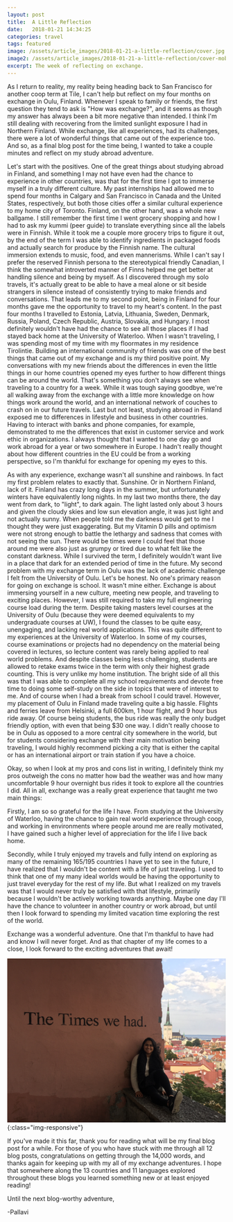 ```yaml
---
layout: post
title:  A Little Reflection
date:   2018-01-21 14:34:25
categories: travel
tags: featured
image: /assets/article_images/2018-01-21-a-little-reflection/cover.jpg
image2: /assets/article_images/2018-01-21-a-little-reflection/cover-mobile.jpg
excerpt: The week of reflecting on exchange.
---
```


As I return to reality, my reality being heading back to San Francisco for another coop term at Tile, I can't help but reflect on my four months on exchange in Oulu, Finland. Whenever I speak to family or friends, the first question they tend to ask is "How was exchange?", and it seems as though my answer has always been a bit more negative than intended. I think I'm still dealing with recovering from the limited sunlight exposure I had in Northern Finland. While exchange, like all experiences, had its challenges, there were a lot of wonderful things that came out of the experience too. And so, as a final blog post for the time being, I wanted to take a couple minutes and reflect on my study abroad adventure.

Let's start with the positives. One of the great things about studying abroad in Finland, and something I may not have even had the chance to experience in other countries, was that for the first time I got to immerse myself in a truly different culture. My past internships had allowed me to spend four months in Calgary and San Francisco in Canada and the United States, respectively, but both those cities offer a similar cultural experience to my home city of Toronto. Finland, on the other hand, was a whole new ballgame. I still remember the first time I went grocery shopping and how I had to ask my kummi (peer guide) to translate everything since all the labels were in Finnish. While it took me a couple more grocery trips to figure it out, by the end of the term I was able to identify ingredients in packaged foods and actually search for produce by the Finnish name. The cultural immersion extends to music, food, and even mannerisms. While I can't say I prefer the reserved Finnish persona to the stereotypical friendly Canadian, I think the somewhat introverted manner of Finns helped me get better at handling silence and being by myself. As I discovered through my solo travels, it's actually great to be able to have a meal alone or sit beside strangers in silence instead of consistently trying to make friends and conversations. That leads me to my second point, being in Finland for four months gave me the opportunity to travel to my heart's content. In the past four months I travelled to Estonia, Latvia, Lithuania, Sweden, Denmark, Russia, Poland, Czech Republic, Austria, Slovakia, and Hungary. I most definitely wouldn't have had the chance to see all those places if I had stayed back home at the University of Waterloo. When I wasn't traveling, I was spending most of my time with my floormates in my residence Tirolintie. Building an international community of friends was one of the best things that came out of my exchange and is my third positive point. My conversations with my new friends about the differences in even the little things in our home countries opened my eyes further to how different things can be around the world. That's something you don't always see when traveling to a country for a week. While it was tough saying goodbye, we're all walking away from the exchange with a little more knowledge on how things work around the world, and an international network of couches to crash on in our future travels. Last but not least, studying abroad in Finland exposed me to differences in lifestyle and business in other countries. Having to interact with banks and phone companies, for example, demonstrated to me the differences that exist in customer service and work ethic in organizations. I always thought that I wanted to one day go and work abroad for a year or two somewhere in Europe. I hadn't really thought about how different countries in the EU could be from a working perspective, so I'm thankful for exchange for opening my eyes to this.

As with any experience, exchange wasn't all sunshine and rainbows. In fact my first problem relates to exactly that. Sunshine. Or in Northern Finland, lack of it. Finland has crazy long days in the summer, but unfortunately winters have equivalently long nights. In my last two months there, the day went from dark, to "light", to dark again. The light lasted only about 3 hours and given the cloudy skies and low sun elevation angle, it was just light and not actually sunny. When people told me the darkness would get to me I thought they were just exaggerating. But my Vitamin D pills and optimism were not strong enough to battle the lethargy and sadness that comes with not seeing the sun. There would be times were I could feel that those around me were also just as grumpy or tired due to what felt like the constant darkness. While I survived the term, I definitely wouldn't want live in a place that dark for an extended period of time in the future. My second problem with my exchange term in Oulu was the lack of academic challenge I felt from the University of Oulu. Let's be honest. No one's primary reason for going on exchange is school. It wasn't mine either. Exchange is about immersing yourself in a new culture, meeting new people, and traveling to exciting places. However, I was still required to take my full engineering course load during the term. Despite taking masters level courses at the University of Oulu (because they were deemed equivalents to my undergraduate courses at UW), I found the classes to be quite easy, unengaging, and lacking real world applications. This was quite different to my experiences at the University of Waterloo. In some of my courses, course examinations or projects had no dependency on the material being covered in lectures, so lecture content was rarely being applied to real world problems. And despite classes being less challenging, students are allowed to retake exams twice in the term with only their highest grade counting. This is very unlike my home institution. The bright side of all this was that I was able to complete all my school requirements and devote free time to doing some self-study on the side in topics that were of interest to me. And of course when I had a break from school I could travel. However, my placement of Oulu in Finland made traveling quite a big hassle. Flights and ferries leave from Helsinki, a full 600km, 1 hour flight, and 9 hour bus ride away. Of course being students, the bus ride was really the only budget friendly option, with even that being $30 one way. I didn't really choose to be in Oulu as opposed to a more central city somewhere in the world, but for students considering exchange with their main motivation being traveling, I would highly recommend picking a city that is either the capital or has an international airport or train station if you have a choice.

Okay, so when I look at my pros and cons list in writing, I definitely think my pros outweigh the cons no matter how bad the weather was and how many uncomfortable 9 hour overnight bus rides it took to explore all the countries I did. All in all, exchange was a really great experience that taught me two main things:

Firstly, I am so so grateful for the life I have. From studying at the University of Waterloo, having the chance to gain real world experience through coop, and working in environments where people around me are really motivated, I have gained such a higher level of appreciation for the life I live back home.

Secondly, while I truly enjoyed my travels and fully intend on exploring as many of the remaining 165/195 countries I have yet to see in the future, I have realized that I wouldn't be content with a life of just traveling. I used to think that one of my many ideal worlds would be having the opportunity to just travel everyday for the rest of my life. But what I realized on my travels was that I would never truly be satisfied with that lifestyle, primarily because I wouldn't be actively working towards anything. Maybe one day I'll have the chance to volunteer in another country or work abroad, but until then I look forward to spending my limited vacation time exploring the rest of the world.

Exchange was a wonderful adventure. One that I'm thankful to have had and know I will never forget. And as that chapter of my life comes to a close, I look forward to the exciting adventures that await!

![](/assets/article_images/2018-01-21-a-little-reflection/timeswehad.jpg){:class="img-responsive"}

If you've made it this far, thank you for reading what will be my final blog post for a while. For those of you who have stuck with me through all 12 blog posts, congratulations on getting through the 14,000 words, and thanks again for keeping up with my all of my exchange adventures. I hope that somewhere along the 13 countries and 11 languages explored throughout these blogs you learned something new or at least enjoyed reading!

Until the next blog-worthy adventure,

-Pallavi
